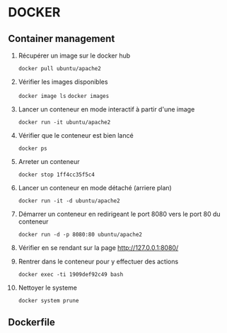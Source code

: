 # DOCKER

## Container management

1. Récupérer un image sur le docker hub

      `docker pull ubuntu/apache2`

2. Vérifier les images disponibles

    `docker image ls`
    `docker images`

3. Lancer un conteneur en mode interactif à partir d'une image

    `docker run -it ubuntu/apache2`

4. Vérifier que le conteneur est bien lancé

    `docker ps`

5. Arreter un conteneur

    `docker stop 1ff4cc35f5c4`

6. Lancer un conteneur en mode détaché (arriere plan)

    `docker run -it -d ubuntu/apache2`

7. Démarrer un conteneur en redirigeant le port 8080 vers le port 80 du conteneur

    `docker run -d -p 8080:80 ubuntu/apache2`

8. Vérifier en se rendant sur la page http://127.0.0.1:8080/

9. Rentrer dans le conteneur pour y effectuer des actions

    `docker exec -ti 1909def92c49 bash`

10. Nettoyer le systeme

    `docker system prune`

## Dockerfile
